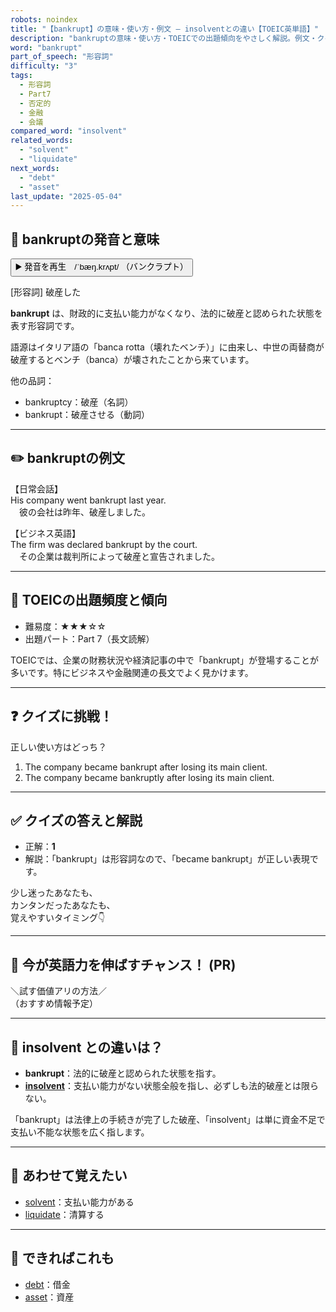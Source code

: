 ```yaml
---
robots: noindex
title: "【bankrupt】の意味・使い方・例文 ― insolventとの違い【TOEIC英単語】"
description: "bankruptの意味・使い方・TOEICでの出題傾向をやさしく解説。例文・クイズ付きでinsolventとの違いもわかりやすく学べます。"
word: "bankrupt"
part_of_speech: "形容詞"
difficulty: "3"
tags:
  - 形容詞
  - Part7
  - 否定的
  - 金融
  - 会議
compared_word: "insolvent"
related_words:
  - "solvent"
  - "liquidate"
next_words:
  - "debt"
  - "asset"
last_update: "2025-05-04"
---
```


## 🔰 bankruptの発音と意味

<button class="play-audio" onclick="playTTS('bankrupt')">
  <span class="play-audio-main">
    ▶️ 発音を再生　/ˈbæŋ.krʌpt/
  </span>
  <span class="play-audio-sub">
    （バンクラプト）
  </span>
</button>

[形容詞] 破産した

**bankrupt** は、財政的に支払い能力がなくなり、法的に破産と認められた状態を表す形容詞です。

語源はイタリア語の「banca rotta（壊れたベンチ）」に由来し、中世の両替商が破産するとベンチ（banca）が壊されたことから来ています。

他の品詞：  
- bankruptcy：破産（名詞）
- bankrupt：破産させる（動詞）

---

## ✏️ bankruptの例文

【日常会話】  
His company went bankrupt last year.  
　彼の会社は昨年、破産しました。

【ビジネス英語】  
The firm was declared bankrupt by the court.  
　その企業は裁判所によって破産と宣告されました。

---

## 🎯 TOEICの出題頻度と傾向

- 難易度：★★★☆☆
- 出題パート：Part 7（長文読解）

TOEICでは、企業の財務状況や経済記事の中で「bankrupt」が登場することが多いです。特にビジネスや金融関連の長文でよく見かけます。

---

## ❓ クイズに挑戦！

正しい使い方はどっち？

1. The company became bankrupt after losing its main client.  
2. The company became bankruptly after losing its main client.

---

## ✅ クイズの答えと解説

- 正解：**1**
- 解説：「bankrupt」は形容詞なので、「became bankrupt」が正しい表現です。

少し迷ったあなたも、  
カンタンだったあなたも、  
覚えやすいタイミング👇️

---

## 🚀 今が英語力を伸ばすチャンス！ (PR)

<div class="info-center">
＼試す価値アリの方法／<br>  
（おすすめ情報予定）
</div>

---

## 🤔  insolvent との違いは？

- **bankrupt**：法的に破産と認められた状態を指す。
- **[insolvent](/word/insolvent/)**：支払い能力がない状態全般を指し、必ずしも法的破産とは限らない。

「bankrupt」は法律上の手続きが完了した破産、「insolvent」は単に資金不足で支払い不能な状態を広く指します。

---

## 🧩 あわせて覚えたい

- [solvent](/word/solvent/)：支払い能力がある
- [liquidate](/word/liquidate/)：清算する

---

## 📖 できればこれも

- [debt](/word/debt/)：借金
- [asset](/word/asset/)：資産

<!-- cvid: aid31_bid19 -->
